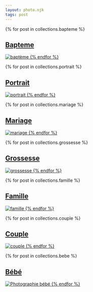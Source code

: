 ```yaml
---
layout: photo.njk
tags: post
---
```


<style>



</style>

<div class="container">
<div class="row">
{% for post in collections.bapteme %}
<a class="imgF" href="{{ post.url | url }}">
<h2>Bapteme</h2>

![baptème](/images/bapt%C3%AAme/baptism-ga08f864ec_1920.jpg "Photographie baptême")
{% endfor %}
</a>

{% for post in collections.portrait %}
<a class="imgF" href="{{ post.url | url }}">
<h2>Portrait</h2>

![portrait](/images/portrait/woman-g90b2bffed_1920.jpg "Photographie portrait")
{% endfor %}
</a>

{% for post in collections.mariage %}
<a class="imgF" href="{{ post.url | url }}">
<h2>Mariage</h2>

![mariage](/images/mariage/bride-g5f1c72416_1920%20(1).webp "Photographie mariage")
{% endfor %}
</a></div>
<div class="row">
{% for post in collections.grossesse %}
<a class="imgF" href="{{ post.url | url }}">
<h2>Grossesse</h2>

![grossesse](/images/grossesse/pregnancy-g3ecdd2c45_1920.jpg "Photographie grossesse")
{% endfor %}
</a>

{% for post in collections.famille %}
<a class="imgF" href="{{ post.url | url }}">
<h2>Famille</h2>

![famille](/images/famille/boys-g16c01aeac_1920.jpg "Photographie famille")
{% endfor %}
</a>

{% for post in collections.couple %}
<a class="imgF" href="{{ post.url | url }}">
<h2>Couple</h2>

![couple](/images/couple/couple-g0416a23f3_1920.jpg "Photographie couple")
{% endfor %}
</a></div>
<div class="row">
{% for post in collections.bebe %}
<a class="imgF" href="{{ post.url | url }}">
<h2>Bébé</h2>

![](/images/bebe-2-500.jpg "Photographie bébé")
{% endfor %}
</a></div></div>